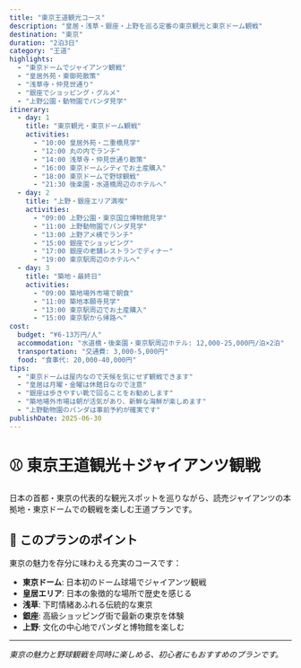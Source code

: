 ```yaml
---
title: "東京王道観光コース"
description: "皇居・浅草・銀座・上野を巡る定番の東京観光と東京ドーム観戦"
destination: "東京"
duration: "2泊3日"
category: "王道"
highlights:
  - "東京ドームでジャイアンツ観戦"
  - "皇居外苑・東御苑散策"
  - "浅草寺・仲見世通り"
  - "銀座でショッピング・グルメ"
  - "上野公園・動物園でパンダ見学"
itinerary:
  - day: 1
    title: "東京観光・東京ドーム観戦"
    activities:
      - "10:00 皇居外苑・二重橋見学"
      - "12:00 丸の内でランチ"
      - "14:00 浅草寺・仲見世通り散策"
      - "16:00 東京ドームシティでお土産購入"
      - "18:00 東京ドームで野球観戦"
      - "21:30 後楽園・水道橋周辺のホテルへ"
  - day: 2
    title: "上野・銀座エリア満喫"
    activities:
      - "09:00 上野公園・東京国立博物館見学"
      - "11:00 上野動物園でパンダ見学"
      - "13:00 上野アメ横でランチ"
      - "15:00 銀座でショッピング"
      - "17:00 銀座の老舗レストランでディナー"
      - "19:00 東京駅周辺のホテルへ"
  - day: 3
    title: "築地・最終日"
    activities:
      - "09:00 築地場外市場で朝食"
      - "11:00 築地本願寺見学"
      - "13:00 東京駅周辺でお土産購入"
      - "15:00 東京駅から帰路へ"
cost:
  budget: "¥6-13万円/人"
  accommodation: "水道橋・後楽園・東京駅周辺ホテル: 12,000-25,000円/泊×2泊"
  transportation: "交通費: 3,000-5,000円"
  food: "食事代: 20,000-40,000円"
tips:
  - "東京ドームは屋内なので天候を気にせず観戦できます"
  - "皇居は月曜・金曜は休館日なので注意"
  - "銀座は歩きやすい靴で回ることをお勧めします"
  - "築地場外市場は朝が活気があり、新鮮な海鮮が楽しめます"
  - "上野動物園のパンダは事前予約が確実です"
publishDate: 2025-06-30
---
```


# ⚾ 東京王道観光＋ジャイアンツ観戦

日本の首都・東京の代表的な観光スポットを巡りながら、読売ジャイアンツの本拠地・東京ドームでの観戦を楽しむ王道プランです。

## 🌟 このプランのポイント

東京の魅力を存分に味わえる充実のコースです：

- **東京ドーム**: 日本初のドーム球場でジャイアンツ観戦
- **皇居エリア**: 日本の象徴的な場所で歴史を感じる
- **浅草**: 下町情緒あふれる伝統的な東京
- **銀座**: 高級ショッピング街で最新の東京を体験
- **上野**: 文化の中心地でパンダと博物館を楽しむ

---

*東京の魅力と野球観戦を同時に楽しめる、初心者にもおすすめのプランです。*